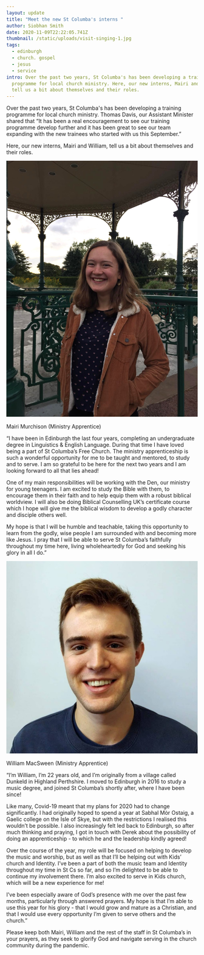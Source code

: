 ```yaml
---
layout: update
title: "Meet the new St Columba's interns "
author: Siobhan Smith
date: 2020-11-09T22:22:05.741Z
thumbnail: /static/uploads/visit-singing-1.jpg
tags:
  - edinburgh
  - church. gospel
  - jesus
  - service
intro: Over the past two years, St Columba's has been developing a training
  programme for local church ministry. Here, our new interns, Mairi and William,
  tell us a bit about themselves and their roles.
---
```

Over the past two years, St Columba's has been developing a training programme for local church ministry. Thomas Davis, our Assistant Minister shared that “It has been a real encouragement to see our training programme develop further and it has been great to see our team expanding with the new trainees who started with us this September.” 

Here, our new interns, Mairi and William, tell us a bit about themselves and their roles. 

![mairi](/static/uploads/img-20200924-wa0005-edited-1-.jpg "mairi")

Mairi Murchison (Ministry Apprentice) 

“I have been in Edinburgh the last four years, completing an undergraduate degree in Linguistics & English Language. During that time I have loved being a part of St Columba’s Free Church. The ministry apprenticeship is such a wonderful opportunity for me to be taught and mentored, to study and to serve. I am so grateful to be here for the next two years and I am looking forward to all that lies ahead!

One of my main responsibilities will be working with the Den, our ministry for young teenagers. I am excited to study the Bible with them, to encourage them in their faith and to help equip them with a robust biblical worldview. I will also be doing Biblical Counselling UK’s certificate course which I hope will give me the biblical wisdom to develop a godly character and disciple others well. 

My hope is that I will be humble and teachable, taking this opportunity to learn from the godly, wise people I am surrounded with and becoming more like Jesus. I pray that I will be able to serve St Columba’s faithfully throughout my time here, living wholeheartedly for God and seeking his glory in all I do.” 

![william](/static/uploads/whatsapp-image-2020-09-03-at-12.30.18-1-.jpeg "william")

William MacSween (Ministry Apprentice)

“I’m William, I’m 22 years old, and I’m originally from a village called Dunkeld in Highland Perthshire. I moved to Edinburgh in 2016 to study a music degree, and joined St Columba’s shortly after, where I have been since! 

Like many, Covid-19 meant that my plans for 2020 had to change significantly. I had originally hoped to spend a year at Sabhal Mòr Ostaig, a Gaelic college on the Isle of Skye, but with the restrictions I realised this wouldn’t be possible. I also increasingly felt led back to Edinburgh, so after much thinking and praying, I got in touch with Derek about the possibility of doing an apprenticeship - to which he and the leadership kindly agreed!  

Over the course of the year, my role will be focused on helping to develop the music and worship, but as well as that I’ll be helping out with Kids’ church and Identity. I’ve been a part of both the music team and Identity throughout my time in St Cs so far, and so I’m delighted to be able to continue my involvement there. I’m also excited to serve in Kids church, which will be a new experience for me!

I’ve been especially aware of God’s presence with me over the past few months, particularly through answered prayers. My hope is that I’m able to use this year for his glory - that I would grow and mature as a Christian, and that I would use every opportunity I’m given to serve others and the church.”

Please keep both Mairi, William and the rest of the staff in St Columba’s in your prayers, as they seek to glorify God and navigate serving in the church community during the pandemic.